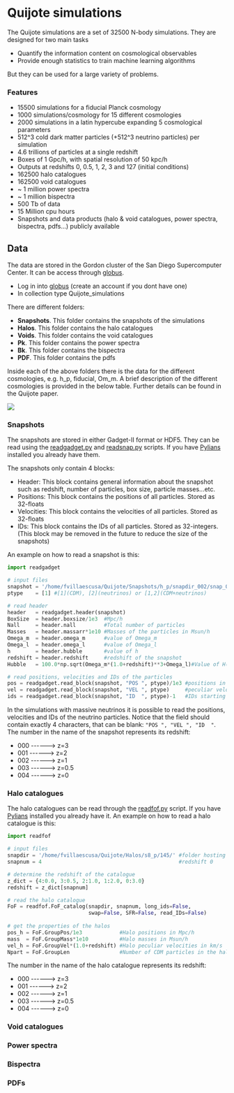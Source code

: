 # Quijote simulations
The Quijote simulations are a set of 32500 N-body simulations. They are designed for two main tasks
- Quantify the information content on cosmological observables
- Provide enough statistics to train machine learning algorithms

But they can be used for a large variety of problems.

### Features
- 15500 simulations for a fiducial Planck cosmology
- 1000 simulations/cosmology for 15 different cosmologies
- 2000 simulations in a latin hypercube expanding 5 cosmological parameters
- 512^3 cold dark matter particles (+512^3 neutrino particles) per simulation
- 4.6 trillions of particles at a single redshift
- Boxes of 1 Gpc/h, with spatial resolution of 50 kpc/h
- Outputs at redshifts 0, 0.5, 1, 2, 3 and 127 (initial conditions)
- 162500 halo catalogues
- 162500 void catalogues
- ~ 1 million power spectra
- ~ 1 million bispectra
- 500 Tb of data
- 15 Million cpu hours
- Snapshots and data products (halo & void catalogues, power spectra, bispectra, pdfs...) publicly available

## Data
The data are stored in the Gordon cluster of the San Diego Supercomputer Center. It can be access through [globus](https://www.globus.org/). 

- Log in into [globus](https://www.globus.org/) (create an account if you dont have one)
- In collection type Quijote_simulations

There are different folders: 
- __Snapshots__. This folder contains the snapshots of the simulations
- __Halos__. This folder contains the halo catalogues
- __Voids__. This folder contains the void catalogues
- __Pk__. This folder contains the power spectra
- __Bk__. This folder contains the bispectra 
- __PDF__. This folder contains the pdfs

Inside each of the above folders there is the data for the different cosmologies, e.g. h_p, fiducial, Om_m. A brief description of the different cosmologies is provided in the below table. Further details can be found in the Quijote paper.

![](https://raw.githubusercontent.com/franciscovillaescusa/Quijote-simulations/master/Sims.jpg)

### Snapshots
The snapshots are stored in either Gadget-II format or HDF5. They can be read using the [readgadget.py](https://github.com/franciscovillaescusa/Pylians/blob/master/library/readgadget.py) and [readsnap.py](https://github.com/franciscovillaescusa/Pylians/blob/master/library/readsnap.py) scripts. If you have [Pylians](https://github.com/franciscovillaescusa/Pylians) installed you already have them.

The snapshots only contain 4 blocks:
- Header: This block contains general information about the snapshot such as redshift, number of particles, box size, particle masses...etc.
- Positions: This block contains the positions of all particles. Stored as 32-floats
- Velocities: This block contains the velocities of all particles. Stored as 32-floats
- IDs: This block contains the IDs of all particles. Stored as 32-integers. (This block may be removed in the future to reduce the size of the snapshots)

An example on how to read a snapshot is this:

```python
import readgadget

# input files
snapshot = '/home/fvillaescusa/Quijote/Snapshots/h_p/snapdir_002/snap_002'
ptype    = [1] #[1](CDM), [2](neutrinos) or [1,2](CDM+neutrinos)

# read header
header   = readgadget.header(snapshot)
BoxSize  = header.boxsize/1e3  #Mpc/h
Nall     = header.nall         #Total number of particles
Masses   = header.massarr*1e10 #Masses of the particles in Msun/h
Omega_m  = header.omega_m      #value of Omega_m
Omega_l  = header.omega_l      #value of Omega_l
h        = header.hubble       #value of h
redshift = header.redshift     #redshift of the snapshot
Hubble   = 100.0*np.sqrt(Omega_m*(1.0+redshift)**3+Omega_l)#Value of H(z) in km/s/(Mpc/h)

# read positions, velocities and IDs of the particles
pos = readgadget.read_block(snapshot, "POS ", ptype)/1e3 #positions in Mpc/h
vel = readgadget.read_block(snapshot, "VEL ", ptype)     #peculiar velocities in km/s
ids = readgadget.read_block(snapshot, "ID  ", ptype)-1   #IDs starting from 0
```
In the simulations with massive neutrinos it is possible to read the positions, velocities and IDs of the neutrino particles. Notice that the field should contain exactly 4 characters, that can be blank: ```"POS ", "VEL ", "ID  "```. The number in the name of the snapshot represents its redshift: 
- 000 ------> z=3
- 001 ------> z=2
- 002 ------> z=1
- 003 ------> z=0.5
- 004 ------> z=0

### Halo catalogues
The halo catalogues can be read through the [readfof.py](https://github.com/franciscovillaescusa/Pylians/blob/master/library/readfof.py) script. If you have [Pylians](https://github.com/franciscovillaescusa/Pylians) installed you already have it. An example on how to read a halo catalogue is this:

```python
import readfof 

# input files
snapdir = '/home/fvillaescusa/Quijote/Halos/s8_p/145/' #folder hosting the catalogue
snapnum = 4                                            #redshift 0

# determine the redshift of the catalogue
z_dict = {4:0.0, 3:0.5, 2:1.0, 1:2.0, 0:3.0}
redshift = z_dict[snapnum]

# read the halo catalogue
FoF = readfof.FoF_catalog(snapdir, snapnum, long_ids=False,
                          swap=False, SFR=False, read_IDs=False)
										
# get the properties of the halos
pos_h = FoF.GroupPos/1e3            #Halo positions in Mpc/h                                                                                                                                                                       
mass  = FoF.GroupMass*1e10          #Halo masses in Msun/h                                                                                                                                                                      
vel_h = FoF.GroupVel*(1.0+redshift) #Halo peculiar velocities in km/s                                                                                                                                                                        
Npart = FoF.GroupLen                #Number of CDM particles in the halo
```
The number in the name of the halo catalogue represents its redshift: 
- 000 ------> z=3
- 001 ------> z=2
- 002 ------> z=1
- 003 ------> z=0.5
- 004 ------> z=0

### Void catalogues

### Power spectra

### Bispectra

### PDFs
